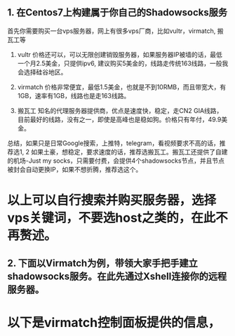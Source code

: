 ## 1. 在Centos7上构建属于你自己的Shadowsocks服务
首先你需要购买一台vps服务器，网上有很多vps厂商，比如vultr，virmatch, 搬瓦工等
1. vultr
  价格还可以，可以无限创建销毁服务器，如果服务器IP被墙的话，最低一个月2.5美金，只提供ipv6, 建议购买5美金的，线路走传统163线路，一般我会选择硅谷地区。
  
2. virmatch
  价格非常便宜，最低1.5美金，也就是不到10RMB，而且带宽大，有1GB，速率有1GB，线路也是走163线路。

3. 搬瓦工
  知名的代理服务器提供商，优点是速度快，稳定，走CN2 GIA线路，目前最好的线路，没有之一，即使是高峰也是稳如狗。价格只有年付，49.9美金。
  
  总结，如果只是日常Google搜索，上推特，telegram，看视频要求不高的话，推荐选1, 2
  如果土豪，想稳定，要求速度的话，推荐选搬瓦工。搬瓦工还提供了自建的机场-Just my socks，只需要付费，会提供4个shadowsocks节点，并且节点被封会自动更换IP，如果不想折腾，推荐选这个。
 
 # 以上可以自行搜索并购买服务器，选择vps关键词，不要选host之类的，在此不再赘述。
 
 ## 2. 下面以Virmatch为例，带领大家手把手建立shadowsocks服务。在此先通过Xshell连接你的远程服务器。
  # 以下是virmatch控制面板提供的信息，

